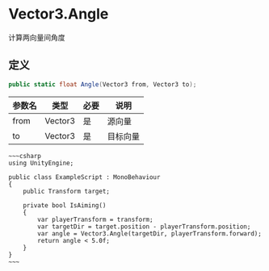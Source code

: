 # Vector3.Angle

计算两向量间角度

## 定义

```csharp
public static float Angle(Vector3 from, Vector3 to);
```

| 参数名  | 类型      | 必要  | 说明   |
| ---- | ------- | --- | ---- |
| from | Vector3 | 是   | 源向量  |
| to   | Vector3 | 是   | 目标向量 |


```admonish example
~~~csharp
using UnityEngine;

public class ExampleScript : MonoBehaviour
{
    public Transform target;

    private bool IsAiming()
    {
        var playerTransform = transform;
        var targetDir = target.position - playerTransform.position;
        var angle = Vector3.Angle(targetDir, playerTransform.forward);
        return angle < 5.0f;
    }
}
~~~
```